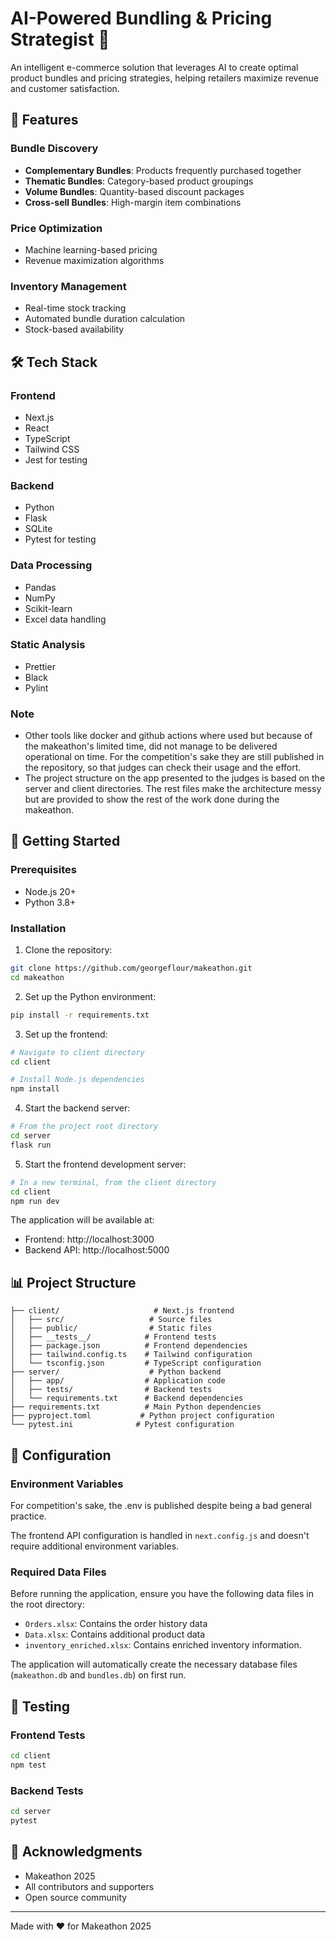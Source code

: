 # AI-Powered Bundling & Pricing Strategist 🎯

An intelligent e-commerce solution that leverages AI to create optimal product bundles and pricing strategies, helping retailers maximize revenue and customer satisfaction.

## 🌟 Features

### Bundle Discovery
- **Complementary Bundles**: Products frequently purchased together
- **Thematic Bundles**: Category-based product groupings
- **Volume Bundles**: Quantity-based discount packages
- **Cross-sell Bundles**: High-margin item combinations

### Price Optimization
- Machine learning-based pricing
- Revenue maximization algorithms

### Inventory Management
- Real-time stock tracking
- Automated bundle duration calculation
- Stock-based availability

## 🛠️ Tech Stack

### Frontend
- Next.js
- React
- TypeScript
- Tailwind CSS
- Jest for testing

### Backend
- Python
- Flask
- SQLite
- Pytest for testing

### Data Processing
- Pandas
- NumPy
- Scikit-learn
- Excel data handling

### Static Analysis
- Prettier
- Black
- Pylint

### Note
- Other tools like docker and github actions where used but because of the makeathon's limited time, did not manage to be delivered operational on time. For the competition's sake they are still published in the repository, so that judges can check their usage and the effort.
- The project structure on the app presented to the judges is based on the server and client directories. The rest files make the architecture messy but are provided to show the rest of the work done during the makeathon.
  
## 🚀 Getting Started

### Prerequisites
- Node.js 20+
- Python 3.8+

### Installation

1. Clone the repository:
```bash
git clone https://github.com/georgeflour/makeathon.git
cd makeathon
```

2. Set up the Python environment:
```bash
pip install -r requirements.txt
```

3. Set up the frontend:
```bash
# Navigate to client directory
cd client

# Install Node.js dependencies
npm install
```

4. Start the backend server:
```bash
# From the project root directory
cd server
flask run 
```
5. Start the frontend development server:
```bash
# In a new terminal, from the client directory
cd client
npm run dev
```

The application will be available at:
- Frontend: http://localhost:3000
- Backend API: http://localhost:5000

## 📊 Project Structure

```
├── client/                     # Next.js frontend
│   ├── src/                   # Source files
│   ├── public/                # Static files
│   ├── __tests__/            # Frontend tests
│   ├── package.json          # Frontend dependencies
│   ├── tailwind.config.ts    # Tailwind configuration
│   └── tsconfig.json         # TypeScript configuration
├── server/                    # Python backend
│   ├── app/                  # Application code
│   ├── tests/                # Backend tests
│   └── requirements.txt      # Backend dependencies
├── requirements.txt          # Main Python dependencies
├── pyproject.toml           # Python project configuration
└── pytest.ini              # Pytest configuration
```

## 🔧 Configuration

### Environment Variables

For competition's sake, the .env is published despite being a bad general practice. 


The frontend API configuration is handled in `next.config.js` and doesn't require additional environment variables.

### Required Data Files
Before running the application, ensure you have the following data files in the root directory:
- `Orders.xlsx`: Contains the order history data
- `Data.xlsx`: Contains additional product data
- `inventory_enriched.xlsx`: Contains enriched inventory information. 

The application will automatically create the necessary database files (`makeathon.db` and `bundles.db`) on first run.


## 🧪 Testing

### Frontend Tests
```bash
cd client
npm test
```

### Backend Tests
```bash
cd server
pytest
```



## 🙏 Acknowledgments

- Makeathon 2025
- All contributors and supporters
- Open source community


---
Made with ❤️ for Makeathon 2025
